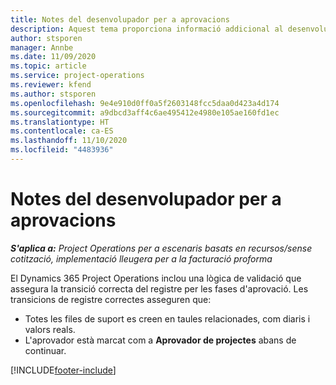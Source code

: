 ```yaml
---
title: Notes del desenvolupador per a aprovacions
description: Aquest tema proporciona informació addicional al desenvolupador sobre com treballar amb aprovacions.
author: stsporen
manager: Annbe
ms.date: 11/09/2020
ms.topic: article
ms.service: project-operations
ms.reviewer: kfend
ms.author: stsporen
ms.openlocfilehash: 9e4e910d0ff0a5f2603148fcc5daa0d423a4d174
ms.sourcegitcommit: a9dbcd3aff4c6ae495412e4980e105ae160fd1ec
ms.translationtype: HT
ms.contentlocale: ca-ES
ms.lasthandoff: 11/10/2020
ms.locfileid: "4483936"
---
```

# <a name="developer-notes-for-approvals"></a>Notes del desenvolupador per a aprovacions

_**S'aplica a:** Project Operations per a escenaris basats en recursos/sense cotització, implementació lleugera per a la facturació proforma_

El Dynamics 365 Project Operations inclou una lògica de validació que assegura la transició correcta del registre per les fases d'aprovació. Les transicions de registre correctes asseguren que: 

  - Totes les files de suport es creen en taules relacionades, com diaris i valors reals.
  - L'aprovador està marcat com a **Aprovador de projectes** abans de continuar.


[!INCLUDE[footer-include](../includes/footer-banner.md)]